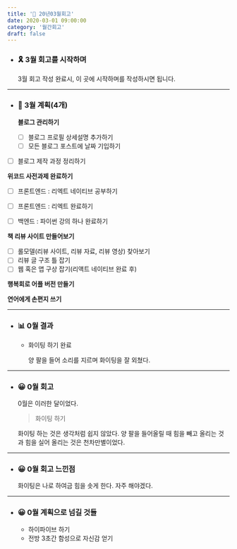 ```yaml
---
title: '🌈 20년03월회고'
date: 2020-03-01 09:00:00
category: '월간회고'
draft: false
---
```


- ###  🎗 3월 회고를 시작하며

  3월 회고 작성 완료시, 이 곳에 시작하며를 작성하시면 됩니다.

---

- ### 📅 3월 계획(4개)

  **블로그 관리하기**

  - [ ] 블로그 프로필 상세설명 추가하기
  - [ ] 모든 블로그 포스트에 날짜 기입하기
- [ ] 블로그 제작 과정 정리하기
  
**위코드 사전과제 완료하기**
  
  - [ ] 프론트엔드 : 리엑트 네이티브 공부하기
- [ ] 프론트엔드 : 리엑트 완료하기
  
- [ ] 백엔드 : 파이썬 강의 하나 완료하기
  
**책 리뷰 사이트 만들어보기**
  
  - [ ] 롤모델(리뷰 사이트, 리뷰 자료, 리뷰 영상) 찾아보기
  - [ ] 리뷰 글 구조 틀 잡기
- [ ] 웹 혹은 앱 구상 잡기(리액트 네이티브 완료 후)
  
**행복회로 어플 버전 만들기**
  
  **연어에게 손편지 쓰기**

---

- ### 📊 0월 결과

  - 화이팅 하기 완료

    양 팔을 들어 소리를 지르며 화이팅을 잘 외쳤다.

---

- ### 😀 0월 회고

  0월은 이러한 달이었다.

  > 화이팅 하기

  화이팅 하는 것은 생각처럼 쉽지 않았다. 양 팔을 들어올릴 때 힘을 빼고 올리는 것과 힘을 실어 올리는 것은 천차만별이었다.

---

- ### 😀 0월 회고 느낀점

  화이팅은 나로 하여금 힘을 솟게 한다. 자주 해야겠다.

---

- ### 😀 0월 계획으로 넘길 것들

  - 하이파이브 하기
  - 전방 3초간 함성으로 자신감 얻기